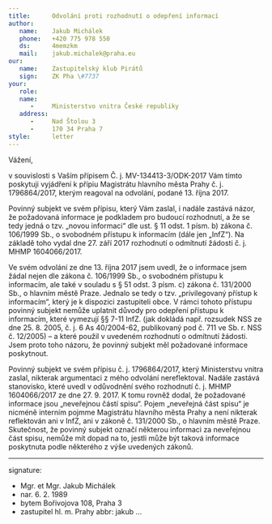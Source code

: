 ```yaml
---
title:      Odvolání proti rozhodnutí o odepření informací
author:
   name:    Jakub Michálek
   phone:   +420 775 978 550
   ds:      4memzkm
   mail:    jakub.michalek@praha.eu
our:
   name:    Zastupitelský klub Pirátů
   sign:    ZK Pha \#7737
your:
   role:    
   name:    
      -     Ministerstvo vnitra České republiky
   address:
      -     Nad Štolou 3
      -     170 34 Praha 7
style:      letter
---
```


Vážení,

v souvislosti s Vaším přípisem Č. j. MV-134413-3/ODK-2017 Vám tímto poskytuji vyjádření k přípiu Magistrátu hlavního města Prahy č. j. 1796864/2017, kterým reagoval na odvolání, podané 13. října 2017. 

Povinný subjekt ve svém přípisu, který Vám zaslal, i nadále zastává názor, že požadovaná informace je podkladem pro budoucí rozhodnutí, a že se tedy jedná o tzv. „novou informaci“ dle ust. § 11 odst. 1 písm. b) zákona č. 106/1999 Sb., o svobodném přístupu k informacím (dále jen „InfZ“). Na základě toho vydal dne 27. září 2017 rozhodnutí o odmítnutí žádosti č. j. MHMP 1604066/2017. 

Ve svém odvolání ze dne 13. října 2017 jsem uvedl, že o informace jsem žádal nejen dle zákona č. 106/1999 Sb., o svobodném přístupu k informacím, ale také v souladu s § 51 odst. 3 písm. c) zákona č. 131/2000 Sb., o hlavním městě Praze. Jednalo se tedy o tzv. „privilegovaný přístup k informacím“, který je k dispozici zastupiteli obce. V rámci tohoto přístupu povinný subjekt nemůže uplatnit důvody pro odepření přístupu k informacím, které vymezují §§ 7-11 InfZ. (jak dokládá např. rozsudek NSS ze dne 25. 8. 2005, č. j. 6 As 40/2004-62, publikovaný pod č. 711 ve Sb. r. NSS č. 12/2005) – a které použil v uvedeném rozhodnutí o odmítnutí žádosti. Jsem proto toho názoru, že povinný subjekt měl požadované informace poskytnout.

Povinný subjekt ve svém přípisu č. j. 1796864/2017, který Ministerstvu vnitra zaslal, nikterak argumentaci z mého odvolání nereflektoval. Nadále zastává stanovisko, které uvedl v odůvodnění svého rozhodnutí č. j. MHMP 1604066/2017 ze dne 27. 9. 2017. K tomu rovněž dodal, že požadované informace jsou „neveřejnou částí spisu“. Pojem „neveřejná část spisu“ je nicméně interním pojmme Magistrátu hlavního města Prahy a není nikterak reflektován ani v InfZ, ani v zákoně č. 131/2000 Sb., o hlavním městě Praze. Skutečnost, že povinný subjekt označí některou informaci za neveřejnou část spisu, nemůže mít dopad na to, jestli může být taková informace poskytnuta podle některého z výše uvedených zákonů. 

---
signature: 
  - Mgr. et Mgr. Jakub Michálek
  - nar. 6. 2. 1989
  - bytem Bořivojova 108, Praha 3
  - zastupitel hl. m. Prahy
abbr:       jakub
...
